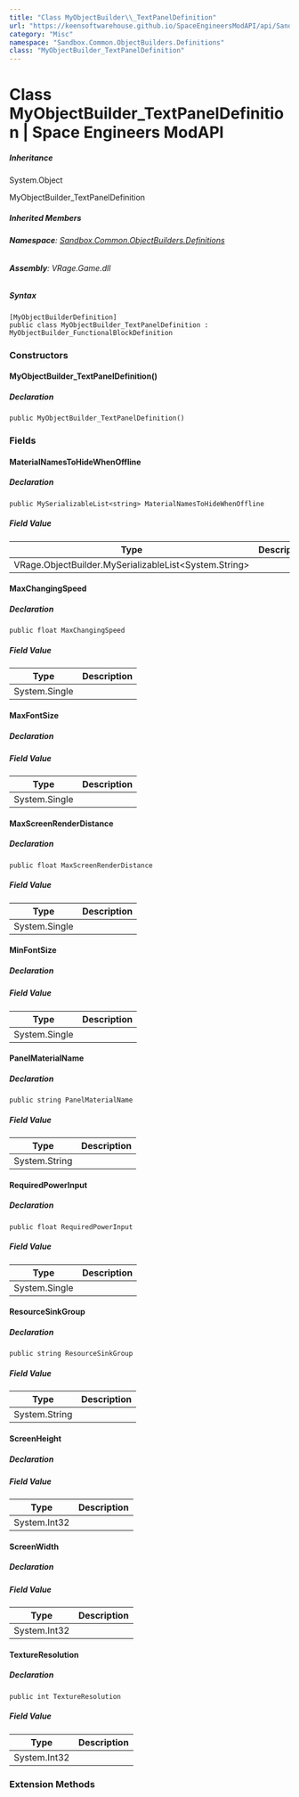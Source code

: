 ```yaml
---
title: "Class MyObjectBuilder\\_TextPanelDefinition"
url: "https://keensoftwarehouse.github.io/SpaceEngineersModAPI/api/Sandbox.Common.ObjectBuilders.Definitions.MyObjectBuilder_TextPanelDefinition.html"
category: "Misc"
namespace: "Sandbox.Common.ObjectBuilders.Definitions"
class: "MyObjectBuilder_TextPanelDefinition"
---
```


# Class MyObjectBuilder\_TextPanelDefinition | Space Engineers ModAPI

##### Inheritance

System.Object

MyObjectBuilder\_TextPanelDefinition

##### Inherited Members

###### **Namespace**: [Sandbox.Common.ObjectBuilders.Definitions](https://keensoftwarehouse.github.io/SpaceEngineersModAPI/api/Sandbox.Common.ObjectBuilders.Definitions.html)

###### **Assembly**: VRage.Game.dll

##### Syntax

```
[MyObjectBuilderDefinition]
public class MyObjectBuilder_TextPanelDefinition : MyObjectBuilder_FunctionalBlockDefinition
```

### Constructors

#### MyObjectBuilder\_TextPanelDefinition()

##### Declaration

```
public MyObjectBuilder_TextPanelDefinition()
```

### Fields

#### MaterialNamesToHideWhenOffline

##### Declaration

```
public MySerializableList<string> MaterialNamesToHideWhenOffline
```

##### Field Value

| Type | Description |
| --- | --- |
| VRage.ObjectBuilder.MySerializableList<System.String\> |     |

#### MaxChangingSpeed

##### Declaration

```
public float MaxChangingSpeed
```

##### Field Value

| Type | Description |
| --- | --- |
| System.Single |     |

#### MaxFontSize

##### Declaration

##### Field Value

| Type | Description |
| --- | --- |
| System.Single |     |

#### MaxScreenRenderDistance

##### Declaration

```
public float MaxScreenRenderDistance
```

##### Field Value

| Type | Description |
| --- | --- |
| System.Single |     |

#### MinFontSize

##### Declaration

##### Field Value

| Type | Description |
| --- | --- |
| System.Single |     |

#### PanelMaterialName

##### Declaration

```
public string PanelMaterialName
```

##### Field Value

| Type | Description |
| --- | --- |
| System.String |     |

#### RequiredPowerInput

##### Declaration

```
public float RequiredPowerInput
```

##### Field Value

| Type | Description |
| --- | --- |
| System.Single |     |

#### ResourceSinkGroup

##### Declaration

```
public string ResourceSinkGroup
```

##### Field Value

| Type | Description |
| --- | --- |
| System.String |     |

#### ScreenHeight

##### Declaration

##### Field Value

| Type | Description |
| --- | --- |
| System.Int32 |     |

#### ScreenWidth

##### Declaration

##### Field Value

| Type | Description |
| --- | --- |
| System.Int32 |     |

#### TextureResolution

##### Declaration

```
public int TextureResolution
```

##### Field Value

| Type | Description |
| --- | --- |
| System.Int32 |     |

### Extension Methods